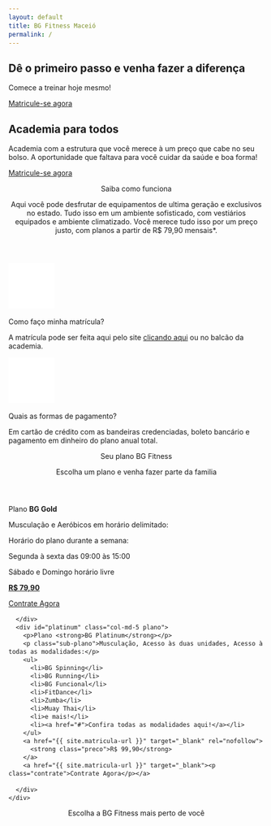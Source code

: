 ```yaml
---
layout: default
title: BG Fitness Maceió
permalink: /
---
```

<section class="principal">
  <div id="chamada">
    <h1>Dê o primeiro passo e venha fazer a diferença</h1>
    <p>Comece a treinar hoje mesmo!</p>
    <a class="btn" href="{{ site.matricula-url }}" target="_blank">Matricule-se agora</a>
  </div>

</section>
<section class="explicacao">
  <div id="atletas" class="col-md-5">

  </div>
  <div id="container-explicacao" class="col-md-7">
    <div id="elementos-explicacao">
      <h2 id="titulo-explicacao">Academia para todos</h2>
      <p id="explicacao">Academia com a estrutura que você merece à um preço que cabe no seu bolso.
         A oportunidade que faltava para você cuidar da saúde e boa forma!</p>
      <a class="btn" href="{{ site.matricula-url }}" target="_blank">Matricule-se agora</a>
    </div>

  </div>
</section>
<section id="como-funciona">
  <div class="conteudo">
    <header class="col-md-12">
      <p class="como-funciona-titulo">Saiba como funciona</p>
      <p class="como-funciona-descricao">Aqui você pode desfrutar de equipamentos de ultima geração e exclusivos no estado.
         Tudo isso em um ambiente sofisticado, com vestiários equipados e ambiente climatizado.
         Você merece tudo isso por um preço justo, com planos a partir de R$ 79,90 mensais*.</p>
    </header>
    <div class="col-md-6">
      <div class="icon">
        <img src="assets/img/icon-arrow.png" alt="matricula">
      </div>
      <p class="como-funciona-titulo">Como faço minha matrícula?</p>
      <p class="como-funciona-descricao">A matrícula pode ser feita aqui pelo site <a href="{{ site.matricula-url }}" target="_blank">clicando aqui</a> ou no balcão da academia.</p>
    </div>
    <div class="col-md-6">
      <div class="icon">
        <img src="assets/img/icon-assine.png" alt="forma-pagamento">
      </div>
      <p class="como-funciona-titulo">Quais as formas de pagamento?</p>
      <p class="como-funciona-descricao">Em cartão de crédito com as bandeiras credenciadas, boleto bancário e pagamento em dinheiro do plano anual total.</p>
    </div>
  </div>
</section>
<section id="secao-planos">
  <div class="conteudo">
    <header class="col-md-12">
      <p id="planos-titulo">Seu plano BG Fitness</p>
      <p id="planos-subtitulo">Escolha um plano e venha fazer parte da familia</p>
    </header>
    <div class="planos">
      <div id="gold" class="col-md-5 plano">
        <p>Plano <strong>BG Gold</strong></p>
        <p class="sub-plano">Musculação e Aeróbicos em horário delimitado:</p>
        <div id="detalhe">
          <p>Horário do plano durante a semana:</p>
          <p>Segunda à sexta das 09:00 às 15:00</p>
          <p>Sábado e Domingo horário livre</p>
        </div>
        <a href="{{ site.matricula-url }}" target="_blank" rel="nofollow">
          <strong class="preco">R$ 79,90</strong>
        </a>
        <a href="{{ site.matricula-url }}" target="_blank"><p class="contrate">Contrate Agora</p></a>
      </div>
      <div class="col-md-2">

      </div>
      <div id="platinum" class="col-md-5 plano">
        <p>Plano <strong>BG Platinum</strong></p>
        <p class="sub-plano">Musculação, Acesso às duas unidades, Acesso à todas as modalidades:</p>
        <ul>
          <li>BG Spinning</li>
          <li>BG Running</li>
          <li>BG Funcional</li>
          <li>FitDance</li>
          <li>Zumba</li>
          <li>Muay Thai</li>
          <li>e mais!</li>
          <li><a href="#">Confira todas as modalidades aqui!</a></li>
        </ul>
        <a href="{{ site.matricula-url }}" target="_blank" rel="nofollow">
          <strong class="preco">R$ 99,90</strong>
        </a>
        <a href="{{ site.matricula-url }}" target="_blank"><p class="contrate">Contrate Agora</p></a>

      </div>
    </div>
  </div>
</section>
<section id="area-mapa">
  <header class="col-md-12">
    <p>Escolha a BG Fitness mais perto de você</p>
  </header>
  <div id="mapa">

  </div>
</section>

<script>
  function myMap() {
    var mapCanvas = document.getElementById("mapa");
    var myCenter = new google.maps.LatLng(-9.635062, -35.720698);

    var posicaoBgPraia = new google.maps.LatLng(-9.6482231,-35.7050996);
    var posicaoBgFarol = new google.maps.LatLng(-9.621318, -35.738650);

    var mapOptions = {
      center: myCenter,
      zoom: 14,
      disableDefaultUI: false,
      scrollwheel: false
    };
    var map = new google.maps.Map(mapCanvas,mapOptions);

    var markerPraia = new google.maps.Marker({
    position: posicaoBgPraia,
    icon: "assets/img/pointer.png",
    animation: google.maps.Animation.BOUNCE
    });
    markerPraia.setMap(map);

    var markerFarol = new google.maps.Marker({
    position: posicaoBgFarol,
    icon: "assets/img/pointer.png",
    animation: google.maps.Animation.BOUNCE
    });
    markerFarol.setMap(map);
  }
</script>
<script src="https://maps.googleapis.com/maps/api/js?callback=myMap&key=AIzaSyBCzwa-1utZ-8mBL_Zae-2wzHQlRlMJmkA"></script>
